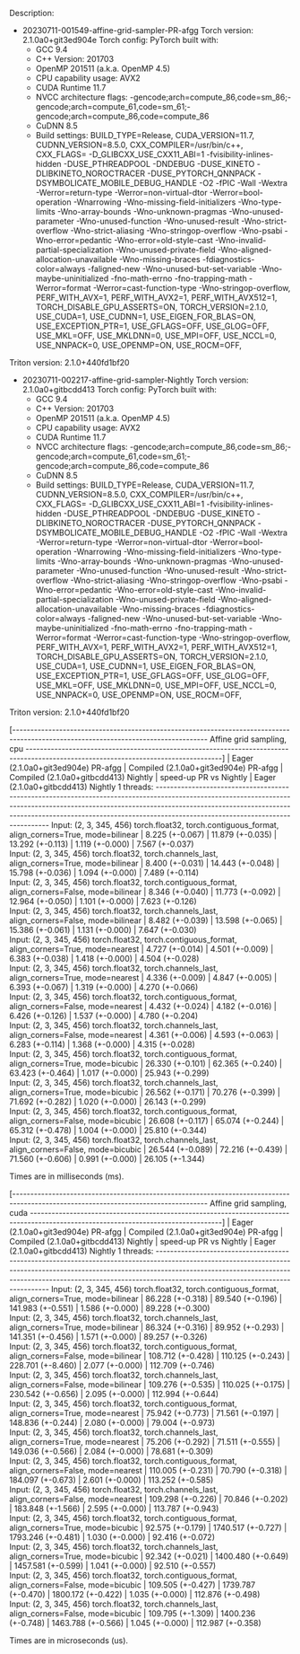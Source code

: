 Description:

- 20230711-001549-affine-grid-sampler-PR-afgg
Torch version: 2.1.0a0+git3ed904e
Torch config: PyTorch built with:
  - GCC 9.4
  - C++ Version: 201703
  - OpenMP 201511 (a.k.a. OpenMP 4.5)
  - CPU capability usage: AVX2
  - CUDA Runtime 11.7
  - NVCC architecture flags: -gencode;arch=compute_86,code=sm_86;-gencode;arch=compute_61,code=sm_61;-gencode;arch=compute_86,code=compute_86
  - CuDNN 8.5
  - Build settings: BUILD_TYPE=Release, CUDA_VERSION=11.7, CUDNN_VERSION=8.5.0, CXX_COMPILER=/usr/bin/c++, CXX_FLAGS= -D_GLIBCXX_USE_CXX11_ABI=1 -fvisibility-inlines-hidden -DUSE_PTHREADPOOL -DNDEBUG -DUSE_KINETO -DLIBKINETO_NOROCTRACER -DUSE_PYTORCH_QNNPACK -DSYMBOLICATE_MOBILE_DEBUG_HANDLE -O2 -fPIC -Wall -Wextra -Werror=return-type -Werror=non-virtual-dtor -Werror=bool-operation -Wnarrowing -Wno-missing-field-initializers -Wno-type-limits -Wno-array-bounds -Wno-unknown-pragmas -Wno-unused-parameter -Wno-unused-function -Wno-unused-result -Wno-strict-overflow -Wno-strict-aliasing -Wno-stringop-overflow -Wno-psabi -Wno-error=pedantic -Wno-error=old-style-cast -Wno-invalid-partial-specialization -Wno-unused-private-field -Wno-aligned-allocation-unavailable -Wno-missing-braces -fdiagnostics-color=always -faligned-new -Wno-unused-but-set-variable -Wno-maybe-uninitialized -fno-math-errno -fno-trapping-math -Werror=format -Werror=cast-function-type -Wno-stringop-overflow, PERF_WITH_AVX=1, PERF_WITH_AVX2=1, PERF_WITH_AVX512=1, TORCH_DISABLE_GPU_ASSERTS=ON, TORCH_VERSION=2.1.0, USE_CUDA=1, USE_CUDNN=1, USE_EIGEN_FOR_BLAS=ON, USE_EXCEPTION_PTR=1, USE_GFLAGS=OFF, USE_GLOG=OFF, USE_MKL=OFF, USE_MKLDNN=0, USE_MPI=OFF, USE_NCCL=0, USE_NNPACK=0, USE_OPENMP=ON, USE_ROCM=OFF, 

Triton version: 2.1.0+440fd1bf20

- 20230711-002217-affine-grid-sampler-Nightly
Torch version: 2.1.0a0+gitbcdd413
Torch config: PyTorch built with:
  - GCC 9.4
  - C++ Version: 201703
  - OpenMP 201511 (a.k.a. OpenMP 4.5)
  - CPU capability usage: AVX2
  - CUDA Runtime 11.7
  - NVCC architecture flags: -gencode;arch=compute_86,code=sm_86;-gencode;arch=compute_61,code=sm_61;-gencode;arch=compute_86,code=compute_86
  - CuDNN 8.5
  - Build settings: BUILD_TYPE=Release, CUDA_VERSION=11.7, CUDNN_VERSION=8.5.0, CXX_COMPILER=/usr/bin/c++, CXX_FLAGS= -D_GLIBCXX_USE_CXX11_ABI=1 -fvisibility-inlines-hidden -DUSE_PTHREADPOOL -DNDEBUG -DUSE_KINETO -DLIBKINETO_NOROCTRACER -DUSE_PYTORCH_QNNPACK -DSYMBOLICATE_MOBILE_DEBUG_HANDLE -O2 -fPIC -Wall -Wextra -Werror=return-type -Werror=non-virtual-dtor -Werror=bool-operation -Wnarrowing -Wno-missing-field-initializers -Wno-type-limits -Wno-array-bounds -Wno-unknown-pragmas -Wno-unused-parameter -Wno-unused-function -Wno-unused-result -Wno-strict-overflow -Wno-strict-aliasing -Wno-stringop-overflow -Wno-psabi -Wno-error=pedantic -Wno-error=old-style-cast -Wno-invalid-partial-specialization -Wno-unused-private-field -Wno-aligned-allocation-unavailable -Wno-missing-braces -fdiagnostics-color=always -faligned-new -Wno-unused-but-set-variable -Wno-maybe-uninitialized -fno-math-errno -fno-trapping-math -Werror=format -Werror=cast-function-type -Wno-stringop-overflow, PERF_WITH_AVX=1, PERF_WITH_AVX2=1, PERF_WITH_AVX512=1, TORCH_DISABLE_GPU_ASSERTS=ON, TORCH_VERSION=2.1.0, USE_CUDA=1, USE_CUDNN=1, USE_EIGEN_FOR_BLAS=ON, USE_EXCEPTION_PTR=1, USE_GFLAGS=OFF, USE_GLOG=OFF, USE_MKL=OFF, USE_MKLDNN=0, USE_MPI=OFF, USE_NCCL=0, USE_NNPACK=0, USE_OPENMP=ON, USE_ROCM=OFF, 

Triton version: 2.1.0+440fd1bf20


[------------------------------------------------------------------------------------------------------------------------------------ Affine grid sampling, cpu ------------------------------------------------------------------------------------------------------------------------------------]
                                                                                                          |  Eager (2.1.0a0+git3ed904e) PR-afgg  |  Compiled (2.1.0a0+git3ed904e) PR-afgg  |  Compiled (2.1.0a0+gitbcdd413) Nightly  |  speed-up PR vs Nightly  |  Eager (2.1.0a0+gitbcdd413) Nightly
1 threads: ------------------------------------------------------------------------------------------------------------------------------------------------------------------------------------------------------------------------------------------------------------------------------------------
      Input: (2, 3, 345, 456) torch.float32, torch.contiguous_format, align_corners=True, mode=bilinear   |           8.225 (+-0.067)            |             11.879 (+-0.035)            |             13.292 (+-0.113)            |     1.119 (+-0.000)      |           7.567 (+-0.037)          
      Input: (2, 3, 345, 456) torch.float32, torch.channels_last, align_corners=True, mode=bilinear       |           8.400 (+-0.031)            |             14.443 (+-0.048)            |             15.798 (+-0.036)            |     1.094 (+-0.000)      |           7.489 (+-0.114)          
      Input: (2, 3, 345, 456) torch.float32, torch.contiguous_format, align_corners=False, mode=bilinear  |           8.346 (+-0.040)            |             11.773 (+-0.092)            |             12.964 (+-0.050)            |     1.101 (+-0.000)      |           7.623 (+-0.126)          
      Input: (2, 3, 345, 456) torch.float32, torch.channels_last, align_corners=False, mode=bilinear      |           8.482 (+-0.039)            |             13.598 (+-0.065)            |             15.386 (+-0.061)            |     1.131 (+-0.000)      |           7.647 (+-0.030)          
      Input: (2, 3, 345, 456) torch.float32, torch.contiguous_format, align_corners=True, mode=nearest    |           4.727 (+-0.014)            |             4.501 (+-0.009)             |             6.383 (+-0.038)             |     1.418 (+-0.000)      |           4.504 (+-0.028)          
      Input: (2, 3, 345, 456) torch.float32, torch.channels_last, align_corners=True, mode=nearest        |           4.336 (+-0.009)            |             4.847 (+-0.005)             |             6.393 (+-0.067)             |     1.319 (+-0.000)      |           4.270 (+-0.066)          
      Input: (2, 3, 345, 456) torch.float32, torch.contiguous_format, align_corners=False, mode=nearest   |           4.432 (+-0.024)            |             4.182 (+-0.016)             |             6.426 (+-0.126)             |     1.537 (+-0.000)      |           4.780 (+-0.204)          
      Input: (2, 3, 345, 456) torch.float32, torch.channels_last, align_corners=False, mode=nearest       |           4.361 (+-0.006)            |             4.593 (+-0.063)             |             6.283 (+-0.114)             |     1.368 (+-0.000)      |           4.315 (+-0.028)          
      Input: (2, 3, 345, 456) torch.float32, torch.contiguous_format, align_corners=True, mode=bicubic    |           26.330 (+-0.101)           |             62.365 (+-0.240)            |             63.423 (+-0.464)            |     1.017 (+-0.000)      |           25.943 (+-0.299)         
      Input: (2, 3, 345, 456) torch.float32, torch.channels_last, align_corners=True, mode=bicubic        |           26.562 (+-0.171)           |             70.276 (+-0.399)            |             71.692 (+-0.282)            |     1.020 (+-0.000)      |           26.143 (+-0.299)         
      Input: (2, 3, 345, 456) torch.float32, torch.contiguous_format, align_corners=False, mode=bicubic   |           26.608 (+-0.117)           |             65.074 (+-0.244)            |             65.312 (+-0.478)            |     1.004 (+-0.000)      |           25.810 (+-0.344)         
      Input: (2, 3, 345, 456) torch.float32, torch.channels_last, align_corners=False, mode=bicubic       |           26.544 (+-0.089)           |             72.216 (+-0.439)            |             71.560 (+-0.606)            |     0.991 (+-0.000)      |           26.105 (+-1.344)         

Times are in milliseconds (ms).

[------------------------------------------------------------------------------------------------------------------------------------ Affine grid sampling, cuda -----------------------------------------------------------------------------------------------------------------------------------]
                                                                                                          |  Eager (2.1.0a0+git3ed904e) PR-afgg  |  Compiled (2.1.0a0+git3ed904e) PR-afgg  |  Compiled (2.1.0a0+gitbcdd413) Nightly  |  speed-up PR vs Nightly  |  Eager (2.1.0a0+gitbcdd413) Nightly
1 threads: ------------------------------------------------------------------------------------------------------------------------------------------------------------------------------------------------------------------------------------------------------------------------------------------
      Input: (2, 3, 345, 456) torch.float32, torch.contiguous_format, align_corners=True, mode=bilinear   |           86.228 (+-0.318)           |             89.540 (+-0.196)            |            141.983 (+-0.551)            |     1.586 (+-0.000)      |           89.228 (+-0.300)         
      Input: (2, 3, 345, 456) torch.float32, torch.channels_last, align_corners=True, mode=bilinear       |           86.324 (+-0.316)           |             89.952 (+-0.293)            |            141.351 (+-0.456)            |     1.571 (+-0.000)      |           89.257 (+-0.326)         
      Input: (2, 3, 345, 456) torch.float32, torch.contiguous_format, align_corners=False, mode=bilinear  |          108.712 (+-0.428)           |            110.125 (+-0.243)            |            228.701 (+-8.460)            |     2.077 (+-0.000)      |          112.709 (+-0.746)         
      Input: (2, 3, 345, 456) torch.float32, torch.channels_last, align_corners=False, mode=bilinear      |          109.276 (+-0.535)           |            110.025 (+-0.175)            |            230.542 (+-0.656)            |     2.095 (+-0.000)      |          112.994 (+-0.644)         
      Input: (2, 3, 345, 456) torch.float32, torch.contiguous_format, align_corners=True, mode=nearest    |           75.942 (+-0.773)           |             71.561 (+-0.197)            |            148.836 (+-0.244)            |     2.080 (+-0.000)      |           79.004 (+-0.973)         
      Input: (2, 3, 345, 456) torch.float32, torch.channels_last, align_corners=True, mode=nearest        |           75.206 (+-0.292)           |             71.511 (+-0.555)            |            149.036 (+-0.566)            |     2.084 (+-0.000)      |           78.681 (+-0.309)         
      Input: (2, 3, 345, 456) torch.float32, torch.contiguous_format, align_corners=False, mode=nearest   |          110.005 (+-0.231)           |             70.790 (+-0.318)            |            184.097 (+-0.673)            |     2.601 (+-0.000)      |          113.252 (+-0.585)         
      Input: (2, 3, 345, 456) torch.float32, torch.channels_last, align_corners=False, mode=nearest       |          109.298 (+-0.226)           |             70.846 (+-0.202)            |            183.848 (+-1.566)            |     2.595 (+-0.000)      |          113.787 (+-0.943)         
      Input: (2, 3, 345, 456) torch.float32, torch.contiguous_format, align_corners=True, mode=bicubic    |           92.575 (+-0.179)           |            1740.517 (+-0.727)           |            1793.246 (+-0.481)           |     1.030 (+-0.000)      |           92.416 (+-0.072)         
      Input: (2, 3, 345, 456) torch.float32, torch.channels_last, align_corners=True, mode=bicubic        |           92.342 (+-0.021)           |            1400.480 (+-0.649)           |            1457.581 (+-0.599)           |     1.041 (+-0.000)      |           92.510 (+-0.557)         
      Input: (2, 3, 345, 456) torch.float32, torch.contiguous_format, align_corners=False, mode=bicubic   |          109.505 (+-0.427)           |            1739.787 (+-0.470)           |            1800.172 (+-0.422)           |     1.035 (+-0.000)      |          112.876 (+-0.498)         
      Input: (2, 3, 345, 456) torch.float32, torch.channels_last, align_corners=False, mode=bicubic       |          109.795 (+-1.309)           |            1400.236 (+-0.748)           |            1463.788 (+-0.566)           |     1.045 (+-0.000)      |          112.987 (+-0.358)         

Times are in microseconds (us).
